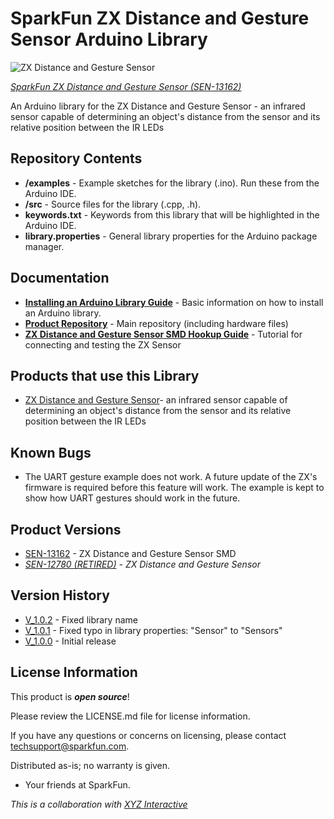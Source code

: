SparkFun ZX Distance and Gesture Sensor Arduino Library
=======================================================

![ZX Distance and Gesture Sensor](https://cdn.sparkfun.com//assets/parts/1/0/2/7/9/13162-01a.jpg)

[*SparkFun ZX Distance and Gesture Sensor (SEN-13162)*](https://www.sparkfun.com/products/13162)

An Arduino library for the ZX Distance and Gesture Sensor - an infrared sensor capable of determining an object's distance from the sensor and its relative position between the IR LEDs

Repository Contents
-------------------

* **/examples** - Example sketches for the library (.ino). Run these from the Arduino IDE.
* **/src** - Source files for the library (.cpp, .h).
* **keywords.txt** - Keywords from this library that will be highlighted in the Arduino IDE.
* **library.properties** - General library properties for the Arduino package manager.

Documentation
--------------

* **[Installing an Arduino Library Guide](https://learn.sparkfun.com/tutorials/installing-an-arduino-library)** - Basic information on how to install an Arduino library.
* **[Product Repository](https://github.com/sparkfun/ZX_Gesture_Sensor_SMD)** - Main repository (including hardware files)
* **[ZX Distance and Gesture Sensor SMD Hookup Guide](https://learn.sparkfun.com/tutorials/zx-distance-and-gesture-sensor-smd-hookup-guide)** - Tutorial for connecting and testing the ZX Sensor

Products that use this Library
---------------------------------

* [ZX Distance and Gesture Sensor](https://www.sparkfun.com/products/12780)- an infrared sensor capable of determining an object's distance from the sensor and its relative position between the IR LEDs

Known Bugs
----------

* The UART gesture example does not work. A future update of the ZX's firmware is required before this feature will work. The example is kept to show how UART gestures should work in the future.

Product Versions
----------------
* [SEN-13162](https://www.sparkfun.com/products/13162) - ZX Distance and Gesture Sensor
 SMD
* _[SEN-12780 (RETIRED)](https://www.sparkfun.com/products/retired/12780) - ZX Distance and Gesture Sensor_

Version History
---------------

* [V_1.0.2](https://github.com/sparkfun/SparkFun_ZX_Distance_and_Gesture_Sensor_Arduino_Library/tree/V_1.0.2) - Fixed library name
* [V_1.0.1](https://github.com/sparkfun/SparkFun_ZX_Distance_and_Gesture_Sensor_Arduino_Library/tree/V_1.0.1) - Fixed typo in library properties: "Sensor" to "Sensors"
* [V_1.0.0](https://github.com/sparkfun/SparkFun_ZX_Distance_and_Gesture_Sensor_Arduino_Library/tree/V_1.0.0) - Initial release

License Information
-------------------

This product is _**open source**_! 

Please review the LICENSE.md file for license information. 

If you have any questions or concerns on licensing, please contact techsupport@sparkfun.com.

Distributed as-is; no warranty is given.

- Your friends at SparkFun.

_This is a collaboration with [XYZ Interactive](http://www.gesturesense.com/xyz)_
